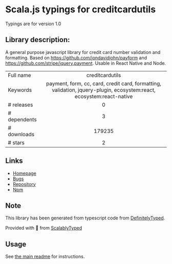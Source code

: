 
# Scala.js typings for creditcardutils

Typings are for version 1.0

## Library description:
A general purpose javascript library for credit card number validation and formatting. Based on https://github.com/jondavidjohn/payform and https://github.com/stripe/jquery.payment. Usable in React Native and Node.

|                    |                 |
| ------------------ | :-------------: |
| Full name          | creditcardutils |
| Keywords           | payment, form, cc, card, credit card, formatting, validation, jquery-plugin, ecosystem:react, ecosystem:react-native |
| # releases         | 0 |
| # dependents       | 3 |
| # downloads        | 179235 |
| # stars            | 2 |

## Links
- [Homepage](https://github.com/faaez/creditcardutils#readme)
- [Bugs](https://github.com/faaez/creditcardutils/issues)
- [Repository](https://github.com/faaez/creditcardutils)
- [Npm](https://www.npmjs.com/package/creditcardutils)
    


## Note
This library has been generated from typescript code from [DefinitelyTyped](https://definitelytyped.org).

Provided with :purple_heart: from [ScalablyTyped](https://github.com/oyvindberg/ScalablyTyped)

## Usage
See [the main readme](../../readme.md) for instructions.


